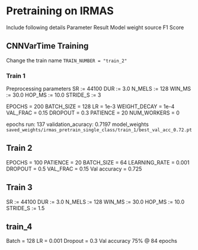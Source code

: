 # Pretraining on IRMAS

Include following details
Parameter
Result
Model weight source
F1 Score

## CNNVarTime Training

Change the train name
`TRAIN_NUMBER = "train_2" `

### Train 1

Preprocessing parameters
SR        := 44100
DUR       := 3.0
N_MELS    := 128
WIN_MS    := 30.0
HOP_MS    := 10.0
STRIDE_S := 3

EPOCHS       = 200
BATCH_SIZE   = 128
LR           = 1e-3
WEIGHT_DECAY = 1e-4
VAL_FRAC     = 0.15
DROPOUT      = 0.3
PATIENCE     = 20
NUM_WORKERS  = 0 

epochs run: 137
validation_acuracy: 0.7197
model_weights `saved_weights/irmas_pretrain_single_class/train_1/best_val_acc_0.72.pt`

## Train 2

EPOCHS = 100
PATIENCE = 20
BATCH_SIZE = 64
LEARNING_RATE = 0.001
DROPOUT = 0.5
VAL_FRAC = 0.15
Val accuracy = 0.725 

## Train 3

SR        := 44100
DUR       := 3.0
N_MELS    := 128
WIN_MS    := 30.0
HOP_MS    := 10.0
STRIDE_S := 1.5


## train_4

Batch = 128
LR = 0.001
Dropout = 0.3
Val accuracy 75% @ 84 epochs

